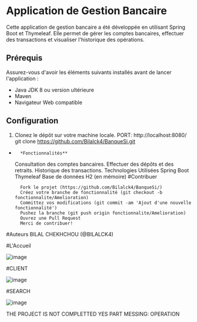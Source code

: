 # Application de Gestion Bancaire

Cette application de gestion bancaire a été développée en utilisant Spring Boot et Thymeleaf. Elle permet de gérer les comptes bancaires, effectuer des transactions et visualiser l'historique des opérations.

## Prérequis

Assurez-vous d'avoir les éléments suivants installés avant de lancer l'application :
- Java JDK 8 ou version ultérieure
- Maven
- Navigateur Web compatible

## Configuration

1. Clonez le dépôt sur votre machine locale.
PORT: http://localhost:8080/
git clone https://github.com/Bilalck4/BanqueSi.git

*       *Fonctionnalités**
    Consultation des comptes bancaires.
    Effectuer des dépôts et des retraits.
    Historique des transactions.
        Technologies Utilisées
    Spring Boot
    Thymeleaf
    Base de données H2 (en mémoire)
#Contribuer

        Fork le projet (https://github.com/Bilalck4/BanqueSi/)
        Créez votre branche de fonctionnalité (git checkout -b fonctionnalite/Amelioration)
        Committez vos modifications (git commit -am 'Ajout d'une nouvelle fonctionnalité')
        Pushez la branche (git push origin fonctionnalite/Amelioration)
        Ouvrez une Pull Request
        Merci de contribuer!
    

 #Auteurs
    BILAL CHEKHCHOU (@BILALCK4)

#L'Accueil

![image](https://github.com/BILALck4/BanqueSI/assets/115404316/cb95ee6d-b0e2-4af6-938a-4c5d51b674f9)


#CLIENT


![image](https://github.com/BILALck4/BanqueSI/assets/115404316/e1efe9fc-fa9f-4393-a255-042ac1f55654)

#SEARCH


![image](https://github.com/BILALck4/BanqueSI/assets/115404316/a78bf0b9-8bb5-4812-8eee-d214b7415675)


THE PROJECT IS NOT COMPLETTED YES PART MESSING: OPERATION 
